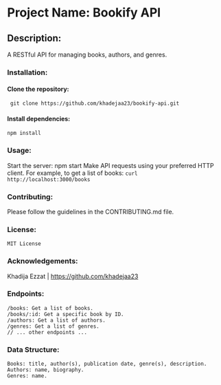 # Project Name: Bookify API

## Description:
A RESTful API for managing books, authors, and genres.

### Installation:

#### Clone the repository: 
``` git clone https://github.com/khadejaa23/bookify-api.git```
#### Install dependencies: 
```npm install```

### Usage:

Start the server: npm start
Make API requests using your preferred HTTP client. For example, to get a list of books:
```curl http://localhost:3000/books```

### Contributing:
Please follow the guidelines in the CONTRIBUTING.md file.

### License:
```MIT License```

### Acknowledgements:
 Khadija Ezzat | https://github.com/khadejaa23

### Endpoints:
```
/books: Get a list of books.
/books/:id: Get a specific book by ID.
/authors: Get a list of authors.
/genres: Get a list of genres.
// ... other endpoints ...
```
### Data Structure:
```
Books: title, author(s), publication date, genre(s), description.
Authors: name, biography.
Genres: name.
```
